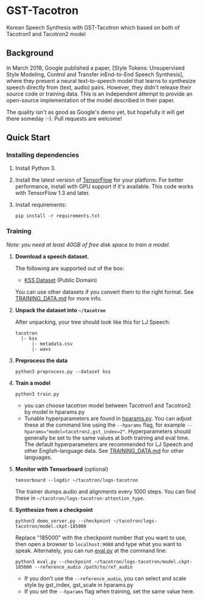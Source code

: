 # GST-Tacotron

Korean Speech Synthesis with GST-Tacotron which based on both of Tacotron1 and Tacotron2 model


## Background

In March 2018, Google published a paper, [Style Tokens: Unsupervised Style Modeling, Control and Transfer inEnd-to-End Speech Synthesis],
where they present a neural text-to-speech model that learns to synthesize speech directly from
(text, audio) pairs. However, they didn't release their source code or training data. This is an
independent attempt to provide an open-source implementation of the model described in their paper.

The quality isn't as good as Google's demo yet, but hopefully it will get there someday :-).
Pull requests are welcome!



## Quick Start

### Installing dependencies

1. Install Python 3.

2. Install the latest version of [TensorFlow](https://www.tensorflow.org/install/) for your platform. For better
   performance, install with GPU support if it's available. This code works with TensorFlow 1.3 and later.

3. Install requirements:
   ```
   pip install -r requirements.txt
   ```



### Training

*Note: you need at least 40GB of free disk space to train a model.*

1. **Download a speech dataset.**

   The following are supported out of the box:
    * [KSS Dataset](https://www.kaggle.com/bryanpark/korean-single-speaker-speech-dataset) (Public Domain)

   You can use other datasets if you convert them to the right format. See [TRAINING_DATA.md](TRAINING_DATA.md) for more info.


2. **Unpack the dataset into `~/tacotron`**

   After unpacking, your tree should look like this for LJ Speech:
   ```
   tacotron
     |- kss
         |- metadata.csv
         |- wavs
   ```


3. **Preprocess the data**
   ```
   python3 preprocess.py --dataset kss

4. **Train a model**
   ```
   python3 train.py
   ```
   - you can choose tacotron model between Tacotron1 and Tacotron2 by model in hparams.py
   - Tunable hyperparameters are found in [hparams.py](hparams.py). You can adjust these at the command
   line using the `--hparams` flag, for example `--hparams="model=tacotron2,gst_index=2"`.
   Hyperparameters should generally be set to the same values at both training and eval time.
   The default hyperparameters are recommended for LJ Speech and other English-language data.
   See [TRAINING_DATA.md](TRAINING_DATA.md) for other languages.


5. **Monitor with Tensorboard** (optional)
   ```
   tensorboard --logdir ~/tacotron/logs-tacotron
   ```

   The trainer dumps audio and alignments every 1000 steps. You can find these in
   `~/tacotron/logs-tacotron-attention_type`.

6. **Synthesize from a checkpoint**
   ```
   python3 demo_server.py --checkpoint ~/tacotron/logs-tacotron/model.ckpt-185000
   ```
   Replace "185000" with the checkpoint number that you want to use, then open a browser
   to `localhost:9000` and type what you want to speak. Alternately, you can
   run [eval.py](eval.py) at the command line:
   ```
   python3 eval.py --checkpoint ~/tacotron/logs-tacotron/model.ckpt-185000 --reference_audio /path/to/ref_audio
   ```
   - If you don't use the `--reference_audio`, you can select and scale style by gst_index, gst_scale in hparams.py
   - If you set the `--hparams` flag when training, set the same value here.


